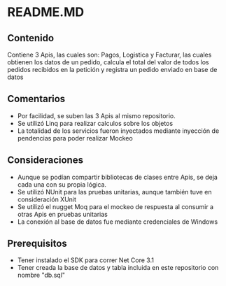 # README.MD

## Contenido
Contiene 3 Apis, las cuales son: Pagos, Logistica y Facturar, las cuales obtienen los datos de un pedido, calcula el total del valor de todos los pedidos recibidos en la petición y registra un pedido enviado en base de datos

## Comentarios
- Por facilidad, se suben las 3 Apis al mismo repositorio.
- Se utilizó Linq para realizar calculos sobre los objetos
- La totalidad de los servicios fueron inyectados mediante inyección de pendencias para poder realizar Mockeo

## Consideraciones
- Aunque se podían compartir bibliotecas de clases entre Apis, se deja cada una con su propia lógica.
- Se utilizó NUnit para las pruebas unitarias, aunque también tuve en consideración XUnit
- Se utilizó el nugget Moq para el mockeo de respuesta al consumir a otras Apis en pruebas unitarias
- La conexión al base de datos fue mediante credenciales de Windows

## Prerequisitos
- Tener instalado el SDK para correr Net Core 3.1
- Tener creada la base de datos y tabla incluida en este repositorio con nombre "db.sql"
